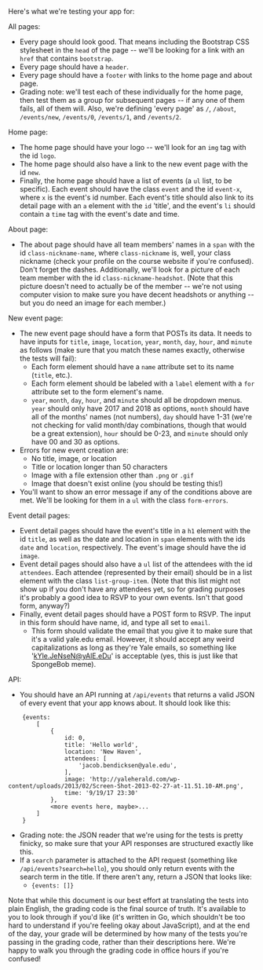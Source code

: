 Here's what we're testing your app for:

All pages:
* Every page should look good. That means including the Bootstrap CSS stylesheet in the `head` of the page -- we'll be looking for a link with an `href` that contains `bootstrap`.
* Every page should have a `header`.
* Every page should have a `footer` with links to the home page and about page.
* Grading note: we'll test each of these individually for the home page, then test them as a group for subsequent pages -- if any one of them fails, all of them will. Also, we're defining 'every page' as `/`, `/about`, `/events/new`, `/events/0`, `/events/1`, and `/events/2`.

Home page:
* The home page should have your logo -- we'll look for an `img` tag with the id `logo`.
* The home page should also have a link to the new event page with the id `new`.
* Finally, the home page should have a list of events (a `ul` list, to be specific). Each event should have the class `event` and the id `event-x`, where `x` is the event's id number. Each event's title should also link to its detail page with an `a` element with the `id` 'title', and the event's `li` should contain a `time` tag with the event's date and time.

About page:
* The about page should have all team members' names in a `span` with the id `class-nickname-name`, where `class-nickname` is, well, your class nickname (check your profile on the course website if you're confused). Don't forget the dashes. Additionally, we'll look for a picture of each team member with the id `class-nickname-headshot`. (Note that this picture doesn't need to actually be of the member -- we're not using computer vision to make sure you have decent headshots or anything -- but you do need an image for each member.)

New event page:
* The new event page should have a form that POSTs its data. It needs to have inputs for `title`, `image`, `location`, `year`, `month`, `day`, `hour`, and `minute` as follows (make sure that you match these names exactly, otherwise the tests will fail):
    * Each form element should have a `name` attribute set to its name (`title`, etc.).
    * Each form element should be labeled with a `label` element with a `for` attribute set to the form element's name.
    * `year`, `month`, `day`, `hour`, and `minute` should all be dropdown menus. `year` should only have 2017 and 2018 as options, `month` should have all of the months' names (not numbers), `day` should have 1-31 (we're not checking for valid month/day combinations, though that would be a great extension), `hour` should be 0-23, and `minute` should only have 00 and 30 as options.
* Errors for new event creation are:
    * No title, image, or location
    * Title or location longer than 50 characters
    * Image with a file extension other than `.png` or `.gif`
    * Image that doesn't exist online (you should be testing this!)
* You'll want to show an error message if any of the conditions above are met. We'll be looking for them in a `ul` with the class `form-errors`.

Event detail pages:
* Event detail pages should have the event's title in a `h1` element with the id `title`, as well as the date and location in `span` elements with the ids `date` and `location`, respectively. The event's image should have the id `image`.
* Event detail pages should also have a `ul` list of the attendees with the id `attendees`. Each attendee (represented by their email) should be in a list element with the class `list-group-item`. (Note that this list might not show up if you don't have any attendees yet, so for grading purposes it's probably a good idea to RSVP to your own events. Isn't that good form, anyway?)
* Finally, event detail pages should have a POST form to RSVP. The input in this form should have name, id, and type all set to `email`.
    * This form should validate the email that you give it to make sure that it's a valid yale.edu email. However, it should accept any weird capitalizations as long as they're Yale emails, so something like 'kYle.JeNseN@yAlE.eDu' is acceptable (yes, this is just like that SpongeBob meme).

API:
* You should have an API running at `/api/events` that returns a valid JSON of every event that your app knows about. It should look like this:
```
    {events:
        [
            {
                id: 0,
                title: 'Hello world',
                location: 'New Haven',
                attendees: [
                    'jacob.bendicksen@yale.edu',
                ],
                image: 'http://yaleherald.com/wp-content/uploads/2013/02/Screen-Shot-2013-02-27-at-11.51.10-AM.png',
                time: '9/19/17 23:30'
            },
            <more events here, maybe>...
        ]
    }
```
* Grading note: the JSON reader that we're using for the tests is pretty finicky, so make sure that your API responses are structured exactly like this.
* If a `search` parameter is attached to the API request (something like `/api/events?search=hello`), you should only return events with the search term in the title. If there aren't any, return a JSON that looks like:
    * `{events: []}`

Note that while this document is our best effort at translating the tests into plain English, the grading code is the final source of truth. It's available to you to look through if you'd like (it's written in Go, which shouldn't be too hard to understand if you're feeling okay about JavaScript), and at the end of the day, your grade will be determined by how many of the tests you're passing in the grading code, rather than their descriptions here. We're happy to walk you through the grading code in office hours if you're confused!
